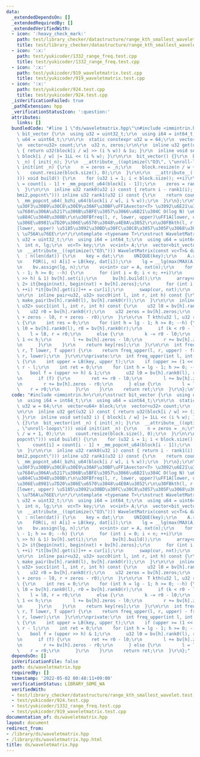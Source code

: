 ```yaml
---
data:
  _extendedDependsOn: []
  _extendedRequiredBy: []
  _extendedVerifiedWith:
  - icon: ':heavy_check_mark:'
    path: test/library_checker/datastructure/range_kth_smallest_wavelet.test.cpp
    title: test/library_checker/datastructure/range_kth_smallest_wavelet.test.cpp
  - icon: ':x:'
    path: test/yukicoder/1332_range_freq.test.cpp
    title: test/yukicoder/1332_range_freq.test.cpp
  - icon: ':x:'
    path: test/yukicoder/919_waveletmatrix.test.cpp
    title: test/yukicoder/919_waveletmatrix.test.cpp
  - icon: ':x:'
    path: test/yukicoder/924.test.cpp
    title: test/yukicoder/924.test.cpp
  _isVerificationFailed: true
  _pathExtension: hpp
  _verificationStatusIcon: ':question:'
  attributes:
    links: []
  bundledCode: "#line 1 \"ds/waveletmatrix.hpp\"\n#include <immintrin.h>\r\n\r\nstruct\
    \ bit_vector {\r\n  using u32 = uint32_t;\r\n  using i64 = int64_t;\r\n  using\
    \ u64 = uint64_t;\r\n\r\n  static constexpr u32 w = 64;\r\n  vector<u64> block;\r\
    \n  vector<u32> count;\r\n  u32 n, zeros;\r\n\r\n  inline u32 get(u32 i) const\
    \ { return u32(block[i / w] >> (i % w)) & 1u; }\r\n  inline void set(u32 i) {\
    \ block[i / w] |= 1LL << (i % w); }\r\n\r\n  bit_vector() {}\r\n  bit_vector(int\
    \ _n) { init(_n); }\r\n  __attribute__((optimize(\"O3\", \"unroll-loops\"))) void\
    \ init(int _n) {\r\n    n = zeros = _n;\r\n    block.resize(n / w + 1, 0);\r\n\
    \    count.resize(block.size(), 0);\r\n  }\r\n\r\n  __attribute__((target(\"popcnt\"\
    ))) void build() {\r\n    for (u32 i = 1; i < block.size(); ++i)\r\n      count[i]\
    \ = count[i - 1] + _mm_popcnt_u64(block[i - 1]);\r\n    zeros = rank0(n);\r\n\
    \  }\r\n\r\n  inline u32 rank0(u32 i) const { return i - rank1(i); }\r\n  __attribute__((target(\"\
    bmi2,popcnt\"))) inline u32 rank1(u32 i) const {\r\n    return count[i / w] +\
    \ _mm_popcnt_u64(_bzhi_u64(block[i / w], i % w));\r\n  }\r\n};\r\n\r\n/*\r\n\u30B3\
    \u30F3\u30B9\u30C8\u30E9\u30AF\u30BF\uFF1Avector<T> \u3092\u6E21\u3059\r\n\u9759\
    \u7684\u306A\u5217\u306B\u5BFE\u3057\u3066\u6B21\u304C O(log N) \u6642\u9593\u3067\
    \u884C\u3048\u308B\r\n\u30FBfreq(l, r, lower, upper)\uFF1A[lower, upper) \u5185\
    \u306E\u8981\u7D20\u306E\u6570\u3048\u4E0A\u3052\r\n\u30FBkth(l, r, lower, upper)\uFF1A\
    [lower, upper) \u5185\u3092\u30BD\u30FC\u30C8\u3057\u305F\u3068\u304D\u306E k\
    \ \u756A\u76EE\r\n*/\r\ntemplate <typename T>\r\nstruct WaveletMatrix {\r\n  using\
    \ u32 = uint32_t;\r\n  using i64 = int64_t;\r\n  using u64 = uint64_t;\r\n\r\n\
    \  int n, lg;\r\n  vc<T> key;\r\n  vc<int> A;\r\n  vector<bit_vector> bv;\r\n\r\
    \n  __attribute__((optimize(\"O3\"))) WaveletMatrix(const vc<T>& dat)\r\n    \
    \  : n(len(dat)) {\r\n    key = dat;\r\n    UNIQUE(key);\r\n    A.resize(n);\r\
    \n    FOR(i, n) A[i] = LB(key, dat[i]);\r\n    lg = __lg(max(MAX(A), 1)) + 1;\r\
    \n    bv.assign(lg, n);\r\n    vc<int> cur = A, nxt(n);\r\n    for (int h = lg\
    \ - 1; h >= 0; --h) {\r\n      for (int i = 0; i < n; ++i)\r\n        if ((cur[i]\
    \ >> h) & 1) bv[h].set(i);\r\n      bv[h].build();\r\n      array<decltype(begin(nxt)),\
    \ 2> it{begin(nxt), begin(nxt) + bv[h].zeros};\r\n      for (int i = 0; i < n;\
    \ ++i) *it[bv[h].get(i)]++ = cur[i];\r\n      swap(cur, nxt);\r\n    }\r\n  }\r\
    \n\r\n  inline pair<u32, u32> succ0(int l, int r, int h) const {\r\n    return\
    \ make_pair(bv[h].rank0(l), bv[h].rank0(r));\r\n  }\r\n\r\n  inline pair<u32,\
    \ u32> succ1(int l, int r, int h) const {\r\n    u32 l0 = bv[h].rank0(l);\r\n\
    \    u32 r0 = bv[h].rank0(r);\r\n    u32 zeros = bv[h].zeros;\r\n    return make_pair(l\
    \ + zeros - l0, r + zeros - r0);\r\n  }\r\n\r\n  T kth(u32 l, u32 r, u32 k) const\
    \ {\r\n    int res = 0;\r\n    for (int h = lg - 1; h >= 0; --h) {\r\n      u32\
    \ l0 = bv[h].rank0(l), r0 = bv[h].rank0(r);\r\n      if (k < r0 - l0)\r\n    \
    \    l = l0, r = r0;\r\n      else {\r\n        k -= r0 - l0;\r\n        res |=\
    \ 1 << h;\r\n        l += bv[h].zeros - l0;\r\n        r += bv[h].zeros - r0;\r\
    \n      }\r\n    }\r\n    return key[res];\r\n  }\r\n\r\n  int freq(int l, int\
    \ r, T lower, T upper) {\r\n    return freq_upper(l, r, upper) - freq_upper(l,\
    \ r, lower);\r\n  }\r\n\r\nprivate:\r\n  int freq_upper(int l, int r, T upper_t)\
    \ {\r\n    int upper = LB(key, upper_t);\r\n    if (upper >= (1 << lg)) return\
    \ r - l;\r\n    int ret = 0;\r\n    for (int h = lg - 1; h >= 0; --h) {\r\n  \
    \    bool f = (upper >> h) & 1;\r\n      u32 l0 = bv[h].rank0(l), r0 = bv[h].rank0(r);\r\
    \n      if (f) {\r\n        ret += r0 - l0;\r\n        l += bv[h].zeros - l0;\r\
    \n        r += bv[h].zeros - r0;\r\n      } else {\r\n        l = l0;\r\n    \
    \    r = r0;\r\n      }\r\n    }\r\n    return ret;\r\n  }\r\n};\n"
  code: "#include <immintrin.h>\r\n\r\nstruct bit_vector {\r\n  using u32 = uint32_t;\r\
    \n  using i64 = int64_t;\r\n  using u64 = uint64_t;\r\n\r\n  static constexpr\
    \ u32 w = 64;\r\n  vector<u64> block;\r\n  vector<u32> count;\r\n  u32 n, zeros;\r\
    \n\r\n  inline u32 get(u32 i) const { return u32(block[i / w] >> (i % w)) & 1u;\
    \ }\r\n  inline void set(u32 i) { block[i / w] |= 1LL << (i % w); }\r\n\r\n  bit_vector()\
    \ {}\r\n  bit_vector(int _n) { init(_n); }\r\n  __attribute__((optimize(\"O3\"\
    , \"unroll-loops\"))) void init(int _n) {\r\n    n = zeros = _n;\r\n    block.resize(n\
    \ / w + 1, 0);\r\n    count.resize(block.size(), 0);\r\n  }\r\n\r\n  __attribute__((target(\"\
    popcnt\"))) void build() {\r\n    for (u32 i = 1; i < block.size(); ++i)\r\n \
    \     count[i] = count[i - 1] + _mm_popcnt_u64(block[i - 1]);\r\n    zeros = rank0(n);\r\
    \n  }\r\n\r\n  inline u32 rank0(u32 i) const { return i - rank1(i); }\r\n  __attribute__((target(\"\
    bmi2,popcnt\"))) inline u32 rank1(u32 i) const {\r\n    return count[i / w] +\
    \ _mm_popcnt_u64(_bzhi_u64(block[i / w], i % w));\r\n  }\r\n};\r\n\r\n/*\r\n\u30B3\
    \u30F3\u30B9\u30C8\u30E9\u30AF\u30BF\uFF1Avector<T> \u3092\u6E21\u3059\r\n\u9759\
    \u7684\u306A\u5217\u306B\u5BFE\u3057\u3066\u6B21\u304C O(log N) \u6642\u9593\u3067\
    \u884C\u3048\u308B\r\n\u30FBfreq(l, r, lower, upper)\uFF1A[lower, upper) \u5185\
    \u306E\u8981\u7D20\u306E\u6570\u3048\u4E0A\u3052\r\n\u30FBkth(l, r, lower, upper)\uFF1A\
    [lower, upper) \u5185\u3092\u30BD\u30FC\u30C8\u3057\u305F\u3068\u304D\u306E k\
    \ \u756A\u76EE\r\n*/\r\ntemplate <typename T>\r\nstruct WaveletMatrix {\r\n  using\
    \ u32 = uint32_t;\r\n  using i64 = int64_t;\r\n  using u64 = uint64_t;\r\n\r\n\
    \  int n, lg;\r\n  vc<T> key;\r\n  vc<int> A;\r\n  vector<bit_vector> bv;\r\n\r\
    \n  __attribute__((optimize(\"O3\"))) WaveletMatrix(const vc<T>& dat)\r\n    \
    \  : n(len(dat)) {\r\n    key = dat;\r\n    UNIQUE(key);\r\n    A.resize(n);\r\
    \n    FOR(i, n) A[i] = LB(key, dat[i]);\r\n    lg = __lg(max(MAX(A), 1)) + 1;\r\
    \n    bv.assign(lg, n);\r\n    vc<int> cur = A, nxt(n);\r\n    for (int h = lg\
    \ - 1; h >= 0; --h) {\r\n      for (int i = 0; i < n; ++i)\r\n        if ((cur[i]\
    \ >> h) & 1) bv[h].set(i);\r\n      bv[h].build();\r\n      array<decltype(begin(nxt)),\
    \ 2> it{begin(nxt), begin(nxt) + bv[h].zeros};\r\n      for (int i = 0; i < n;\
    \ ++i) *it[bv[h].get(i)]++ = cur[i];\r\n      swap(cur, nxt);\r\n    }\r\n  }\r\
    \n\r\n  inline pair<u32, u32> succ0(int l, int r, int h) const {\r\n    return\
    \ make_pair(bv[h].rank0(l), bv[h].rank0(r));\r\n  }\r\n\r\n  inline pair<u32,\
    \ u32> succ1(int l, int r, int h) const {\r\n    u32 l0 = bv[h].rank0(l);\r\n\
    \    u32 r0 = bv[h].rank0(r);\r\n    u32 zeros = bv[h].zeros;\r\n    return make_pair(l\
    \ + zeros - l0, r + zeros - r0);\r\n  }\r\n\r\n  T kth(u32 l, u32 r, u32 k) const\
    \ {\r\n    int res = 0;\r\n    for (int h = lg - 1; h >= 0; --h) {\r\n      u32\
    \ l0 = bv[h].rank0(l), r0 = bv[h].rank0(r);\r\n      if (k < r0 - l0)\r\n    \
    \    l = l0, r = r0;\r\n      else {\r\n        k -= r0 - l0;\r\n        res |=\
    \ 1 << h;\r\n        l += bv[h].zeros - l0;\r\n        r += bv[h].zeros - r0;\r\
    \n      }\r\n    }\r\n    return key[res];\r\n  }\r\n\r\n  int freq(int l, int\
    \ r, T lower, T upper) {\r\n    return freq_upper(l, r, upper) - freq_upper(l,\
    \ r, lower);\r\n  }\r\n\r\nprivate:\r\n  int freq_upper(int l, int r, T upper_t)\
    \ {\r\n    int upper = LB(key, upper_t);\r\n    if (upper >= (1 << lg)) return\
    \ r - l;\r\n    int ret = 0;\r\n    for (int h = lg - 1; h >= 0; --h) {\r\n  \
    \    bool f = (upper >> h) & 1;\r\n      u32 l0 = bv[h].rank0(l), r0 = bv[h].rank0(r);\r\
    \n      if (f) {\r\n        ret += r0 - l0;\r\n        l += bv[h].zeros - l0;\r\
    \n        r += bv[h].zeros - r0;\r\n      } else {\r\n        l = l0;\r\n    \
    \    r = r0;\r\n      }\r\n    }\r\n    return ret;\r\n  }\r\n};"
  dependsOn: []
  isVerificationFile: false
  path: ds/waveletmatrix.hpp
  requiredBy: []
  timestamp: '2022-05-02 00:48:11+09:00'
  verificationStatus: LIBRARY_SOME_WA
  verifiedWith:
  - test/library_checker/datastructure/range_kth_smallest_wavelet.test.cpp
  - test/yukicoder/924.test.cpp
  - test/yukicoder/1332_range_freq.test.cpp
  - test/yukicoder/919_waveletmatrix.test.cpp
documentation_of: ds/waveletmatrix.hpp
layout: document
redirect_from:
- /library/ds/waveletmatrix.hpp
- /library/ds/waveletmatrix.hpp.html
title: ds/waveletmatrix.hpp
---
```

